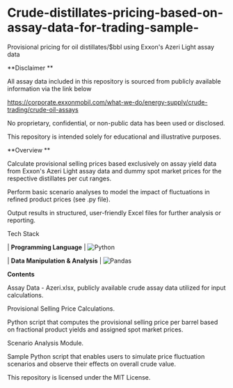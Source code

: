 # Crude-distillates-pricing-based-on-assay-data-for-trading-sample-
Provisional pricing for oil distillates/$bbl using Exxon's Azeri Light assay data

**Disclaimer
**

All assay data included in this repository is sourced from publicly available information via the link below 

https://corporate.exxonmobil.com/what-we-do/energy-supply/crude-trading/crude-oil-assays

No proprietary, confidential, or non-public data has been used or disclosed.

This repository is intended solely for educational and illustrative purposes.

**Overview
**

Calculate provisional selling prices based exclusively on assay yield data from Exxon's Azeri Light assay data and dummy spot market prices for the respective distillates per cut ranges.

Perform basic scenario analyses to model the impact of fluctuations in refined product prices (see .py file).

Output results in structured, user-friendly Excel files for further analysis or reporting.


Tech Stack

| **Programming Language** | ![Python](https://img.shields.io/badge/Python-3776AB?style=for-the-badge&logo=python&logoColor=white) 

| **Data Manipulation & Analysis** | ![Pandas](https://img.shields.io/badge/Pandas-150458?style=for-the-badge&logo=pandas&logoColor=white)


**Contents**

Assay Data - Azeri.xlsx, publicly available crude assay data utilized for input calculations.

Provisional Selling Price Calculations.

Python script that computes the provisional selling price per barrel based on fractional product yields and assigned spot market prices.

Scenario Analysis Module.

Sample Python script that enables users to simulate price fluctuation scenarios and observe their effects on overall crude value.


This repository is licensed under the MIT License.

